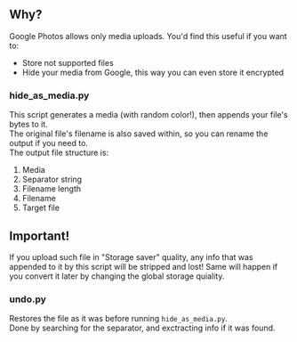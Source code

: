 ## Why?
Google Photos allows only media uploads.
You'd find this useful if you want to:
* Store not supported files
* Hide your media from Google, this way you can even store it encrypted

### hide_as_media.py
This script generates a media (with random color!), then appends your file's bytes to it.  
The original file's filename is also saved within, so you can rename the output if you need to.  
The output file structure is:
  1. Media
  2. Separator string
  3. Filename length
  4. Filename
  5. Target file

## Important!
If you upload such file in "Storage saver" quality, any info that was appended to it by this script will be stripped and lost!
Same will happen if you convert it later by changing the global storage quiality.

### undo.py
Restores the file as it was before running `hide_as_media.py`.  
Done by searching for the separator, and exctracting info if it was found.
